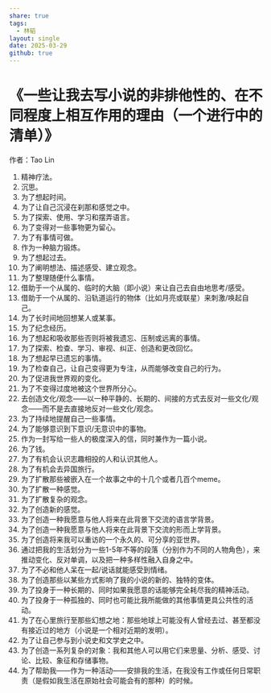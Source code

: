 ```yaml
---
share: true
tags:
  - 林韬
layout: single
date: 2025-03-29
github: true
---
```




# 《一些让我去写小说的非排他性的、在不同程度上相互作用的理由（一个进行中的清单）》

作者：Tao Lin

1. 精神疗法。
2. 沉思。
3. 为了想起时间。
4. 为了让自己沉浸在刹那和感觉之中。
5. 为了探索、使用、学习和摆弄语言。
6. 为了变得对一些事物更为留心。
7. 为了有事情可做。
8. 作为一种脑力锻炼。
9. 为了想起过去。
10. 为了阐明想法、描述感受、建立观念。
11. 为了整理随便什么事情。
12. 借助于一个从属的、临时的大脑（即小说）来让自己去自由地思考/感受。
13. 借助于一个从属的、沿轨道运行的物体（比如月亮或联星）来刺激/唤起自己。
14. 为了长时间地回想某人或某事。
15. 为了纪念经历。
16. 为了想起和吸收那些否则将被我遗忘、压制或远离的事情。
17. 为了探索、检查、学习、审视、纠正、创造和更改回忆。
18. 为了想起早已遗忘的事情。
19. 为了检查自己，让自己变得更为专注，从而能够改变自己的行为。
20. 为了促进我世界观的变化。
21. 为了不变得过度地被这个世界所分心。
22. 去创造文化/观念——以一种平静的、长期的、间接的方式去反对一些文化/观念——而不是去直接地反对一些文化/观念。
23. 为了持续地提醒自己一些事情。
24. 为了能够意识到下意识/无意识中的事物。
25. 作为一封写给一些人的极度深入的信，同时兼作为一篇小说。
26. 为了钱。
27. 为了有机会认识志趣相投的人和认识其他人。
28. 为了有机会去异国旅行。
29. 为了扩散那些被嵌入在一个故事之中的十几个或者几百个meme。
30. 为了扩散一种感觉。
31. 为了扩散复杂的观念。
32. 为了创造新的感觉。
33. 为了创造一种我愿意与他人将来在此背景下交流的语言学背景。
34. 为了创造一种我愿意与他人将来在此背景下交流的形而上学背景。
35. 为了创造将来我可以重访的一个永久的、可分享的亚世界。
36. 通过把我的生活划分为一些1-5年不等的段落（分别作为不同的人物角色），来推动变化、反对单调，以及把一种多样性融入自身之中。
37. 为了不必和他人呆在一起/说话就能感受到情绪。
38. 为了创造那些以某些方式影响了我的小说的新的、独特的变体。
39. 为了投身于一种长期的、同时如果我愿意的话能够完全耗尽我的精神活动。
40. 为了投身于一种孤独的、同时也可能比我所能做的其他事情更具公共性的活动。
41. 为了在心里旅行至那些幻想之地：那些地球上可能没有人曾经去过、甚至都没有接近过的地方（小说是一个相对近期的发明）。
42. 为了让自己参与到小说史和文学史之中。
43. 为了创造一系列复杂的对象：我和其他人可以用它们来思量、分析、感受、讨论、比较、象征和存储事物。
44. 为了帮助我——作为一种活动——安排我的生活，在我没有工作或任何日常职责（是假如我生活在原始社会可能会有的那种）的时候。